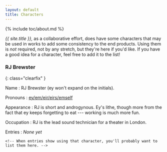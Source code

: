 ```yaml
---
layout: default
title: Characters
---
```


{% include toc/about.md %}

*{{ site.title }},* as a collaborative effort, does have some characters that may be used in works to add some consistency to the end products. Using them is *not* required, not by any stretch, but they're here if you'd like. If you have a good idea for a character, feel free to add it to the list!

<!-- Please keep this list alphabetical -->

### RJ Brewster
{: class="clearfix" }

Name
:   RJ Brewster (ey won't expand on the initials).

Pronouns
:   [ey/em/eir/eirs/emself](http://pronoun.is/ey/em/eir/eirs/emself)

Appearance
:   RJ is short and androgynous. Ey's lithe, though more from the fact that ey keeps forgetting to eat --- working is much more fun.

Occupation
:   RJ is the lead sound technician for a theater in London.

Entries
:   *None yet*

    <!-- When entries show using that character, you'll probably want to list them here. -->
